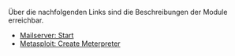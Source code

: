 Über die nachfolgenden Links sind die Beschreibungen der Module erreichbar.

- [Mailserver: Start](./manuals/mailserver_start.md)
- [Metasploit: Create Meterpreter](./manuals/mailserver_start.md)